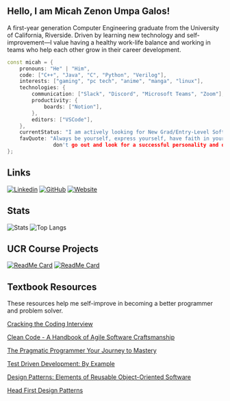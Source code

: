 ## Hello, I am Micah Zenon Umpa Galos!

A first-year generation Computer Engineering graduate from the University of California, Riverside. Driven by learning new technology and self-improvement—I value having a healthy work-life balance and working in teams who help each other grow in their career development.

```c++
const micah = {
    pronouns: "He" | "Him",
    code: ["C++", "Java", "C", "Python", "Verilog"],
    interests: ["gaming", "pc tech", "anime", "manga", "linux"],
    technologies: {
        communication: ["Slack", "Discord", "Microsoft Teams", "Zoom"],
        productivity: {
            boards: ["Notion"],
        },
        editors: ["VSCode"],
    },
    currentStatus: "I am actively looking for New Grad/Entry-Level Software Engineering Positions",
    favQuote: "Always be yourself, express yourself, have faith in yourself, 
               don't go out and look for a successful personality and duplicate it --Bruce Lee"
};
```

## Links 
[![Linkedin](https://img.shields.io/badge/-linkedin-blue?style=for-the-badge&logo=Linkedin&logoColor=white&link=https://www.linkedin.com/in/micahgalos/)](https://www.linkedin.com/in/micahgalos/)
[![GitHub](https://img.shields.io/badge/-Github-gray?style=for-the-badge&logo=Github&logoColor=white)](https://github.com/micahgalos/)
[![Website](https://img.shields.io/badge/-Website-teal?style=for-the-badge&logo=Netlify&logoColor=white)](https://micahzugalos.netlify.app/)

## Stats
![Stats](https://github-readme-stats.vercel.app/api?username=micahgalos&title_color=539BF5&icon_color=1F6FEB&text_color=ADBAC7&bg_color=22272E&show_icons=true)
![Top Langs](https://github-readme-stats.vercel.app/api/top-langs/?username=micahgalos&layout=compact&title_color=539BF5&icon_color=1F6FEB&text_color=ADBAC7&bg_color=22272E&show_icons=true&card_width=445)

## UCR Course Projects

[![ReadMe Card](https://github-readme-stats.vercel.app/api/pin/?username=micahgalos&repo=J2M_Compiler&show_owner=true)](https://github.com/micahgalos/J2M_Compiler)
[![ReadMe Card](https://github-readme-stats.vercel.app/api/pin/?username=micahgalos&repo=Remote_Shell&show_owner=true)](https://github.com/micahgalos/Remote_Shell)

## Textbook Resources

These resources help me self-improve in becoming a better programmer and problem solver.

[Cracking the Coding Interview](https://www.amazon.com/Cracking-Coding-Interview-Programming-Questions/dp/0984782850)

[Clean Code - A Handbook of Agile Software Craftsmanship](https://www.amazon.com/Clean-Code-Handbook-Software-Craftsmanship/dp/0132350882)

[The Pragmatic Programmer Your Journey to Mastery](https://www.amazon.com/Pragmatic-Programmer-journey-mastery-Anniversary/dp/0135957052)

[Test Driven Development: By Example](https://www.amazon.com/Test-Driven-Development-Kent-Beck/dp/0321146530)

[Design Patterns: Elements of Reusable Object-Oriented Software](https://www.amazon.com/Design-Patterns-Elements-Reusable-Object-Oriented/dp/0201633612)

[Head First Design Patterns](https://www.amazon.com/Head-First-Design-Patterns-Brain-Friendly/dp/0596007124)

